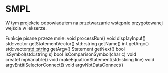 # SMPL
W tym projekcie odpowiadałem na przetwarzanie wstępnie przygotowanej wejścia w lekserze.

Funkcje pisane przeze mnie:
void processRun()
void displayInput()
std::vector<Statement> getStatementVector()
std::string getName()
int getArgc()
std::vector<std::string> getArgv()
Statement getNext()
bool isSymbol(std::string s)
bool isComparisonSymbol(char c)
void createTmpVariable()
void makeEquationStatement(std::string line)
void argvEntitiSelectorConnect()
void argvNbtDataConnect()
